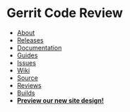 # Gerrit Code Review

* [About](/about.md)
* [Releases](/releases/README.md)
* [Documentation](https://gerrit-documentation.storage.googleapis.com/Documentation/2.14.5.1/index.html)
* [Guides](/docs/guides.md)
* [Issues](/issues.md)
* [Wiki](https://gerrit.googlesource.com/homepage/+/md-pages/docs/)
* [Source](https://gerrit.googlesource.com/gerrit/)
* [Reviews](https://gerrit-review.googlesource.com/#/q/status:open+project:gerrit)
* [Builds](https://gerrit-ci.gerritforge.com)
* **[Preview our new site design!](http://gerritcodereview-test.gsrc.io)**

[home]: /index.md
[logo]: /images/diffy45.png

